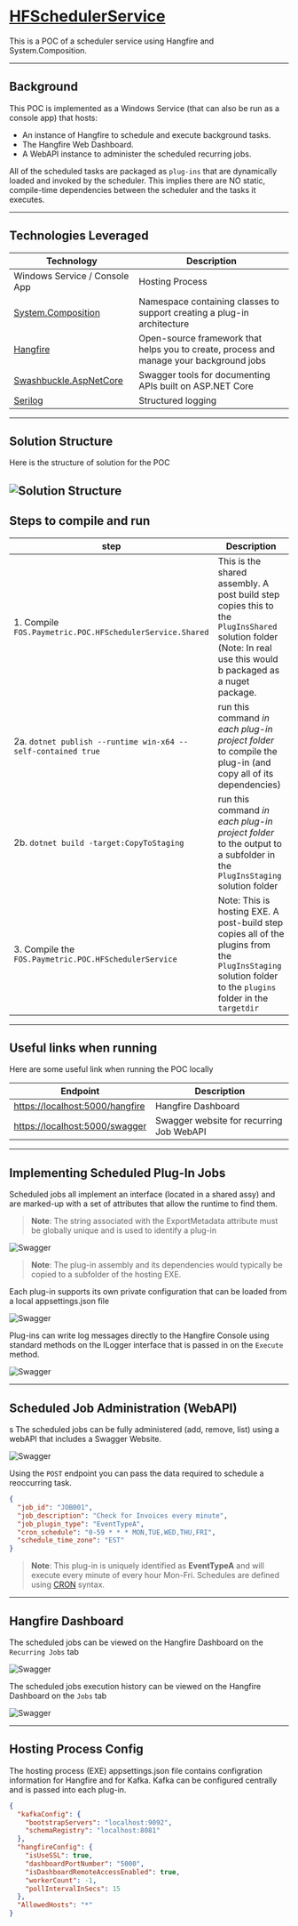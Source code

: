 # [HFSchedulerService](https://github.com/TomBruns/HFSchedulerService)

This is a POC of a scheduler service using Hangfire and System.Composition.

---
## Background

This POC is implemented as a Windows Service (that can also be run as a console app) that hosts:
* An instance of Hangfire to schedule and execute background tasks.
* The Hangfire Web Dashboard.
* A WebAPI instance to administer the scheduled recurring jobs.

All of the scheduled tasks are packaged as `plug-ins`  that are dynamically loaded and invoked by the scheduler.  This implies there are NO static, compile-time dependencies between the scheduler and the tasks it executes. 

---
## Technologies Leveraged

|Technology | Description |
|---- | ------------ |
| Windows Service / Console App  | Hosting Process |
| [System.Composition](https://docs.microsoft.com/en-us/dotnet/api/system.composition?view=dotnet-plat-ext-3.1)  | Namespace containing classes to support creating a plug-in architecture|
| [Hangfire](https://www.hangfire.io/) | Open-source framework that helps you to create, process and manage your background jobs |
| [Swashbuckle.AspNetCore](https://www.nuget.org/packages/Swashbuckle.AspNetCore/) | Swagger tools for documenting APIs built on ASP.NET Core |
| [Serilog](https://serilog.net/) | Structured logging |

---
## Solution Structure

Here is the structure of solution for the POC

![Solution Structure](./images/solutionStructure2.jpg?raw=true)
---
## Steps to compile and run

| step | Description |
| ---- | ----------- |
| 1. Compile `FOS.Paymetric.POC.HFSchedulerService.Shared` |  This is the shared assembly.  A post build step copies this to the `PlugInsShared` solution folder (Note: In real use this would b packaged as a nuget package. |
| 2a. `dotnet publish --runtime win-x64 --self-contained true` | run this command *in each plug-in project folder* to compile the plug-in (and copy all of its dependencies) |
| 2b. `dotnet build -target:CopyToStaging` | run this command *in each plug-in project folder* to the output to a subfolder in the `PlugInsStaging` solution folder |
| 3. Compile the `FOS.Paymetric.POC.HFSchedulerService` | Note: This is hosting EXE.  A post-build step copies all of the plugins from the `PlugInsStaging` solution folder to the `plugins` folder in the `targetdir` |


---
## Useful links when running

Here are some useful link when running the POC locally

| Endpoint | Description |
|----------|------------|
| [https://localhost:5000/hangfire](https://localhost:5000/hangfire) | Hangfire Dashboard |
| [https://localhost:5000/swagger](https://localhost:5000/swagger)| Swagger website for recurring Job WebAPI   |

---
## Implementing Scheduled Plug-In Jobs

Scheduled jobs all implement an interface (located in a shared assy) and are marked-up with a set of attributes that allow the runtime to find them.

> **Note**: The string associated with the ExportMetadata attribute must be globally unique and is used to identify a plug-in 

![Swagger](./images/plugin.jpg?raw=true)

> **Note**: The plug-in assembly and its dependencies would typically be copied to a subfolder of the hosting EXE.  

Each plug-in supports its own private configuration that can be loaded from a local  appsettings.json file

![Swagger](./images/pluginConfig.jpg?raw=true)

Plug-ins can write log messages directly to the Hangfire Console using standard methods on the ILogger interface that is passed in on the `Execute` method.

![Swagger](./images/logging.jpg?raw=true)

---
## Scheduled Job Administration (WebAPI)

s The scheduled jobs can be fully administered (add, remove, list) using a webAPI that includes a Swagger Website.

![Swagger](./images/swagger.jpg?raw=true)

Using the `POST` endpoint you can pass the data required to schedule a reoccurring task.

```json
{
  "job_id": "JOB001",
  "job_description": "Check for Invoices every minute",
  "job_plugin_type": "EventTypeA",
  "cron_schedule": "0-59 * * * MON,TUE,WED,THU,FRI",
  "schedule_time_zone": "EST"
}
```
> **Note**: This plug-in is uniquely identified as **EventTypeA** and will execute every minute of every hour Mon-Fri.  Schedules are defined using [CRON](https://en.wikipedia.org/wiki/Cron#CRON_expression) syntax.

---
## Hangfire Dashboard

The scheduled jobs can be viewed on the Hangfire Dashboard on the `Recurring Jobs` tab

![Swagger](./images/hangfireRecurringJobs.jpg?raw=true)

The scheduled jobs execution history can be viewed on the Hangfire Dashboard on the `Jobs` tab

![Swagger](./images/hangfireJob.jpg?raw=true)

---
## Hosting Process Config

The hosting process (EXE) appsettings.json file contains configration information for Hangfire and for Kafka.  Kafka can be configured centrally and is passed into each plug-in.

```json
{
  "kafkaConfig": {
    "bootstrapServers": "localhost:9092",
    "schemaRegistry": "localhost:8081"
  },
  "hangfireConfig": {
    "isUseSSL": true,
    "dashboardPortNumber": "5000",
    "isDashboardRemoteAccessEnabled": true,
    "workerCount": -1,
    "pollIntervalInSecs": 15
  },
  "AllowedHosts": "*"
}
```
